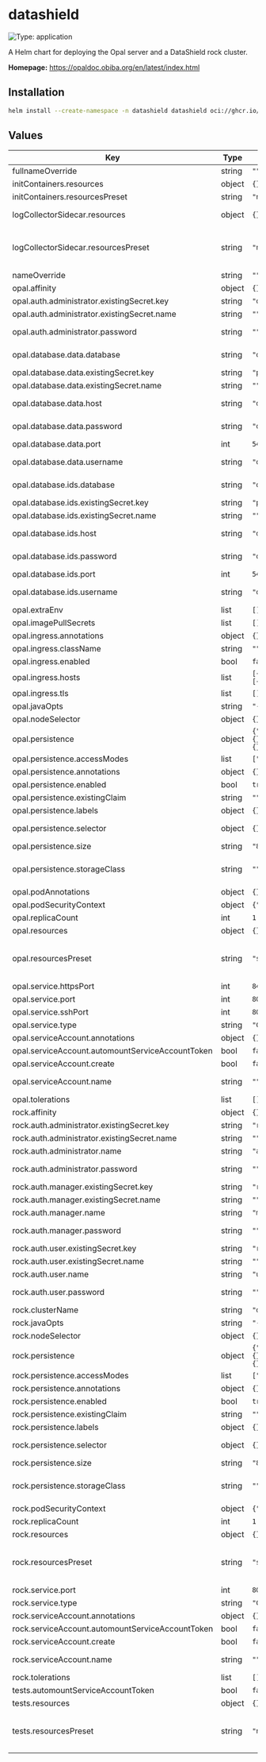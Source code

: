 # datashield

![Type: application](https://img.shields.io/badge/Type-application-informational?style=flat-square)

A Helm chart for deploying the Opal server and a DataShield rock cluster.

**Homepage:** <https://opaldoc.obiba.org/en/latest/index.html>

## Installation

```sh
helm install --create-namespace -n datashield datashield oci://ghcr.io/miracum/charts/datashield
```

## Values

| Key                                              | Type   | Default                                                                                                                                         | Description                                                                                                                                                                                                                                                                                                                                   |
| ------------------------------------------------ | ------ | ----------------------------------------------------------------------------------------------------------------------------------------------- | --------------------------------------------------------------------------------------------------------------------------------------------------------------------------------------------------------------------------------------------------------------------------------------------------------------------------------------------- |
| fullnameOverride                                 | string | `""`                                                                                                                                            | override the full release name                                                                                                                                                                                                                                                                                                                |
| initContainers.resources                         | object | `{}`                                                                                                                                            |                                                                                                                                                                                                                                                                                                                                               |
| initContainers.resourcesPreset                   | string | `"nano"`                                                                                                                                        |                                                                                                                                                                                                                                                                                                                                               |
| logCollectorSidecar.resources                    | object | `{}`                                                                                                                                            | configure the resources used by the log collector sidecar container used to tail the filesystem-stored log files                                                                                                                                                                                                                              |
| logCollectorSidecar.resourcesPreset              | string | `"nano"`                                                                                                                                        | set container resources according to one common preset (allowed values: none, nano, micro, small, medium, large, xlarge, 2xlarge). This is ignored if primary.resources is set (primary.resources is recommended for production). More information: <https://github.com/bitnami/charts/blob/main/bitnami/common/templates/_resources.tpl#L15> |
| nameOverride                                     | string | `""`                                                                                                                                            | override the release name                                                                                                                                                                                                                                                                                                                     |
| opal.affinity                                    | object | `{}`                                                                                                                                            | pod affinity                                                                                                                                                                                                                                                                                                                                  |
| opal.auth.administrator.existingSecret.key       | string | `"opal-administrator-password"`                                                                                                                 | key inside that existing secret that contains the administrator password                                                                                                                                                                                                                                                                      |
| opal.auth.administrator.existingSecret.name      | string | `""`                                                                                                                                            | name of an existing secret that contains the administrator password.                                                                                                                                                                                                                                                                          |
| opal.auth.administrator.password                 | string | `""`                                                                                                                                            | the password for the administrator user. If unset and no existing secret is specified, a random one is generated.                                                                                                                                                                                                                             |
| opal.database.data.database                      | string | `"opal_data"`                                                                                                                                   | name of the database inside. If postgresql.enabled=true, then postgresql.postgresqlDatabase is used                                                                                                                                                                                                                                           |
| opal.database.data.existingSecret.key            | string | `"password"`                                                                                                                                    | name of the key in `database.data.existingSecret.name` to use as the password to the DB.                                                                                                                                                                                                                                                      |
| opal.database.data.existingSecret.name           | string | `""`                                                                                                                                            | name of an existing secret containing the password to the DB.                                                                                                                                                                                                                                                                                 |
| opal.database.data.host                          | string | `"data.host.example.com"`                                                                                                                       | database hostname of an external database used to store data. Only used if `postgresql.enabled` is set to `false`.                                                                                                                                                                                                                            |
| opal.database.data.password                      | string | `"opal_data_password"`                                                                                                                          | the database password. Only used if postgresql.enabled=false, otherwise the secret created by the postgresql chart is used                                                                                                                                                                                                                    |
| opal.database.data.port                          | int    | `5432`                                                                                                                                          | port used to connect to the postgres DB                                                                                                                                                                                                                                                                                                       |
| opal.database.data.username                      | string | `"opal_data_admin"`                                                                                                                             | username used to connect to the DB. Note that this name is currently used even if postgresql.enabled=true                                                                                                                                                                                                                                     |
| opal.database.ids.database                       | string | `"opal_ids"`                                                                                                                                    | name of the database inside. If postgresql.enabled=true, then postgresql.postgresqlDatabase is used                                                                                                                                                                                                                                           |
| opal.database.ids.existingSecret.key             | string | `"password"`                                                                                                                                    | name of the key in `database.data.existingSecret.name` to use as the password to the DB.                                                                                                                                                                                                                                                      |
| opal.database.ids.existingSecret.name            | string | `""`                                                                                                                                            | name of an existing secret containing the password to the DB.                                                                                                                                                                                                                                                                                 |
| opal.database.ids.host                           | string | `"data.host.example.com"`                                                                                                                       | database hostname of an external database used to store ids. Only used if `postgresql.enabled` is set to `false`.                                                                                                                                                                                                                             |
| opal.database.ids.password                       | string | `"opal"`                                                                                                                                        | the database password. Only used if postgresql.enabled=false, otherwise the secret created by the postgresql chart is used                                                                                                                                                                                                                    |
| opal.database.ids.port                           | int    | `5432`                                                                                                                                          | port used to connect to the postgres DB                                                                                                                                                                                                                                                                                                       |
| opal.database.ids.username                       | string | `"opal_ids_password"`                                                                                                                           | username used to connect to the DB. Note that this name is currently used even if postgresql.enabled=true                                                                                                                                                                                                                                     |
| opal.extraEnv                                    | list   | `[]`                                                                                                                                            | extra environment variables to set on the opal api container                                                                                                                                                                                                                                                                                  |
| opal.imagePullSecrets                            | list   | `[]`                                                                                                                                            | image pull secrets used by the opal container                                                                                                                                                                                                                                                                                                 |
| opal.ingress.annotations                         | object | `{}`                                                                                                                                            | extra annotations to apply to the Ingress resource                                                                                                                                                                                                                                                                                            |
| opal.ingress.className                           | string | `""`                                                                                                                                            | ingressClassName to use                                                                                                                                                                                                                                                                                                                       |
| opal.ingress.enabled                             | bool   | `false`                                                                                                                                         | create an Ingress for the application                                                                                                                                                                                                                                                                                                         |
| opal.ingress.hosts                               | list   | `[{"host":"opal.127.0.0.1.nip.io","paths":[{"path":"/","pathType":"ImplementationSpecific","portName":"http"}]}]`                               | list of ingress hosts                                                                                                                                                                                                                                                                                                                         |
| opal.ingress.tls                                 | list   | `[]`                                                                                                                                            | TLS configuration                                                                                                                                                                                                                                                                                                                             |
| opal.javaOpts                                    | string | `"-XX:+UseG1GC -XX:+UseContainerSupport"`                                                                                                       | sets the value for the `JAVA_OPTS` environment variable                                                                                                                                                                                                                                                                                       |
| opal.nodeSelector                                | object | `{}`                                                                                                                                            | pod node selector                                                                                                                                                                                                                                                                                                                             |
| opal.persistence                                 | object | `{"accessModes":["ReadWriteOnce"],"annotations":{},"enabled":true,"existingClaim":"","labels":{},"selector":{},"size":"8Gi","storageClass":""}` | configuration for the server persistence                                                                                                                                                                                                                                                                                                      |
| opal.persistence.accessModes                     | list   | `["ReadWriteOnce"]`                                                                                                                             | PVC Access Mode for data volume                                                                                                                                                                                                                                                                                                               |
| opal.persistence.annotations                     | object | `{}`                                                                                                                                            | annotations for the PVC                                                                                                                                                                                                                                                                                                                       |
| opal.persistence.enabled                         | bool   | `true`                                                                                                                                          | enable data persistence using PVC                                                                                                                                                                                                                                                                                                             |
| opal.persistence.existingClaim                   | string | `""`                                                                                                                                            | name of an existing PVC to use                                                                                                                                                                                                                                                                                                                |
| opal.persistence.labels                          | object | `{}`                                                                                                                                            | labels for the PVC                                                                                                                                                                                                                                                                                                                            |
| opal.persistence.selector                        | object | `{}`                                                                                                                                            | selector to match an existing Persistent Volume (this value is evaluated as a template) selector: matchLabels: app: my-app                                                                                                                                                                                                                    |
| opal.persistence.size                            | string | `"8Gi"`                                                                                                                                         | PVC Storage Request for volume                                                                                                                                                                                                                                                                                                                |
| opal.persistence.storageClass                    | string | `""`                                                                                                                                            | PVC Storage Class for data volume If defined, storageClassName: <storageClass> If set to "-", storageClassName: "", which disables dynamic provisioning If undefined (the default) or set to null, no storageClassName spec is set, choosing the default provisioner.                                                                         |
| opal.podAnnotations                              | object | `{}`                                                                                                                                            | annotations to set on the opal pod                                                                                                                                                                                                                                                                                                            |
| opal.podSecurityContext                          | object | `{"fsGroup":10041,"runAsNonRoot":true}`                                                                                                         | the pod security context                                                                                                                                                                                                                                                                                                                      |
| opal.replicaCount                                | int    | `1`                                                                                                                                             | number of replicas. Should be kept as 1 unless ReadWriteMany persistence is used                                                                                                                                                                                                                                                              |
| opal.resources                                   | object | `{}`                                                                                                                                            | resource limits and requests                                                                                                                                                                                                                                                                                                                  |
| opal.resourcesPreset                             | string | `"small"`                                                                                                                                       | set container resources according to one common preset (allowed values: none, nano, micro, small, medium, large, xlarge, 2xlarge). This is ignored if primary.resources is set (primary.resources is recommended for production). More information: <https://github.com/bitnami/charts/blob/main/bitnami/common/templates/_resources.tpl#L15> |
| opal.service.httpsPort                           | int    | `8443`                                                                                                                                          | the port for the TLS-secured interface                                                                                                                                                                                                                                                                                                        |
| opal.service.port                                | int    | `8080`                                                                                                                                          | the port for the main web interface                                                                                                                                                                                                                                                                                                           |
| opal.service.sshPort                             | int    | `8022`                                                                                                                                          | the port for SSH access                                                                                                                                                                                                                                                                                                                       |
| opal.service.type                                | string | `"ClusterIP"`                                                                                                                                   | the type of service                                                                                                                                                                                                                                                                                                                           |
| opal.serviceAccount.annotations                  | object | `{}`                                                                                                                                            | Annotations to add to the service account                                                                                                                                                                                                                                                                                                     |
| opal.serviceAccount.automountServiceAccountToken | bool   | `false`                                                                                                                                         | whether to automount the SA token.                                                                                                                                                                                                                                                                                                            |
| opal.serviceAccount.create                       | bool   | `false`                                                                                                                                         | Specifies whether a service account should be created.                                                                                                                                                                                                                                                                                        |
| opal.serviceAccount.name                         | string | `""`                                                                                                                                            | The name of the service account to use. If not set and create is true, a name is generated using the fullname template                                                                                                                                                                                                                        |
| opal.tolerations                                 | list   | `[]`                                                                                                                                            | pod tolerations                                                                                                                                                                                                                                                                                                                               |
| rock.affinity                                    | object | `{}`                                                                                                                                            | pod affinity                                                                                                                                                                                                                                                                                                                                  |
| rock.auth.administrator.existingSecret.key       | string | `"rock-administrator-password"`                                                                                                                 | key inside that existing secret that contains the administrator password                                                                                                                                                                                                                                                                      |
| rock.auth.administrator.existingSecret.name      | string | `""`                                                                                                                                            | name of an existing secret that contains the administrator password.                                                                                                                                                                                                                                                                          |
| rock.auth.administrator.name                     | string | `"administrator"`                                                                                                                               | the user name for the administrator user.                                                                                                                                                                                                                                                                                                     |
| rock.auth.administrator.password                 | string | `""`                                                                                                                                            | the password for the administrator user. If unset and no existing secret is specified, a random one is generated.                                                                                                                                                                                                                             |
| rock.auth.manager.existingSecret.key             | string | `"rock-manager-password"`                                                                                                                       | key inside that existing secret that contains the manager password                                                                                                                                                                                                                                                                            |
| rock.auth.manager.existingSecret.name            | string | `""`                                                                                                                                            | name of an existing secret that contains the manager password.                                                                                                                                                                                                                                                                                |
| rock.auth.manager.name                           | string | `"manager"`                                                                                                                                     | the user name for the manager user.                                                                                                                                                                                                                                                                                                           |
| rock.auth.manager.password                       | string | `""`                                                                                                                                            | the password for the manager user. If unset and no existing secret is specified, a random one is generated.                                                                                                                                                                                                                                   |
| rock.auth.user.existingSecret.key                | string | `"rock-user-password"`                                                                                                                          | key inside that existing secret that contains the user password                                                                                                                                                                                                                                                                               |
| rock.auth.user.existingSecret.name               | string | `""`                                                                                                                                            | name of an existing secret that contains the user password.                                                                                                                                                                                                                                                                                   |
| rock.auth.user.name                              | string | `"user"`                                                                                                                                        | the user name for the user user.                                                                                                                                                                                                                                                                                                              |
| rock.auth.user.password                          | string | `""`                                                                                                                                            | the password for the user. If unset and no existing secret is specified, a random one is generated.                                                                                                                                                                                                                                           |
| rock.clusterName                                 | string | `"default"`                                                                                                                                     | rock cluster name. Evaluated as a template                                                                                                                                                                                                                                                                                                    |
| rock.javaOpts                                    | string | `"-XX:+UseG1GC"`                                                                                                                                | sets the value for the `JAVA_OPTS` environment variable                                                                                                                                                                                                                                                                                       |
| rock.nodeSelector                                | object | `{}`                                                                                                                                            | pod node selector                                                                                                                                                                                                                                                                                                                             |
| rock.persistence                                 | object | `{"accessModes":["ReadWriteOnce"],"annotations":{},"enabled":true,"existingClaim":"","labels":{},"selector":{},"size":"8Gi","storageClass":""}` | configuration for the server persistence                                                                                                                                                                                                                                                                                                      |
| rock.persistence.accessModes                     | list   | `["ReadWriteOnce"]`                                                                                                                             | PVC Access Mode for data volume                                                                                                                                                                                                                                                                                                               |
| rock.persistence.annotations                     | object | `{}`                                                                                                                                            | annotations for the PVC                                                                                                                                                                                                                                                                                                                       |
| rock.persistence.enabled                         | bool   | `true`                                                                                                                                          | enable data persistence using PVC                                                                                                                                                                                                                                                                                                             |
| rock.persistence.existingClaim                   | string | `""`                                                                                                                                            | name of an existing PVC to use                                                                                                                                                                                                                                                                                                                |
| rock.persistence.labels                          | object | `{}`                                                                                                                                            | labels for the PVC                                                                                                                                                                                                                                                                                                                            |
| rock.persistence.selector                        | object | `{}`                                                                                                                                            | selector to match an existing Persistent Volume (this value is evaluated as a template) selector: matchLabels: app: my-app                                                                                                                                                                                                                    |
| rock.persistence.size                            | string | `"8Gi"`                                                                                                                                         | PVC Storage Request for volume                                                                                                                                                                                                                                                                                                                |
| rock.persistence.storageClass                    | string | `""`                                                                                                                                            | PVC Storage Class for data volume If defined, storageClassName: <storageClass> If set to "-", storageClassName: "", which disables dynamic provisioning If undefined (the default) or set to null, no storageClassName spec is set, choosing the default provisioner.                                                                         |
| rock.podSecurityContext                          | object | `{"fsGroup":10041,"fsGroupChangePolicy":"OnRootMismatch","runAsNonRoot":true}`                                                                  | pod security context                                                                                                                                                                                                                                                                                                                          |
| rock.replicaCount                                | int    | `1`                                                                                                                                             | number of rock instances in the cluster                                                                                                                                                                                                                                                                                                       |
| rock.resources                                   | object | `{}`                                                                                                                                            | resource limits and requests                                                                                                                                                                                                                                                                                                                  |
| rock.resourcesPreset                             | string | `"small"`                                                                                                                                       | set container resources according to one common preset (allowed values: none, nano, micro, small, medium, large, xlarge, 2xlarge). This is ignored if primary.resources is set (primary.resources is recommended for production). More information: <https://github.com/bitnami/charts/blob/main/bitnami/common/templates/_resources.tpl#L15> |
| rock.service.port                                | int    | `8085`                                                                                                                                          | the port for the REST API                                                                                                                                                                                                                                                                                                                     |
| rock.service.type                                | string | `"ClusterIP"`                                                                                                                                   | the type of service                                                                                                                                                                                                                                                                                                                           |
| rock.serviceAccount.annotations                  | object | `{}`                                                                                                                                            | Annotations to add to the service account                                                                                                                                                                                                                                                                                                     |
| rock.serviceAccount.automountServiceAccountToken | bool   | `false`                                                                                                                                         | whether to automount the SA token.                                                                                                                                                                                                                                                                                                            |
| rock.serviceAccount.create                       | bool   | `false`                                                                                                                                         | Specifies whether a service account should be created.                                                                                                                                                                                                                                                                                        |
| rock.serviceAccount.name                         | string | `""`                                                                                                                                            | The name of the service account to use. If not set and create is true, a name is generated using the fullname template                                                                                                                                                                                                                        |
| rock.tolerations                                 | list   | `[]`                                                                                                                                            | pod tolerations                                                                                                                                                                                                                                                                                                                               |
| tests.automountServiceAccountToken               | bool   | `false`                                                                                                                                         |                                                                                                                                                                                                                                                                                                                                               |
| tests.resources                                  | object | `{}`                                                                                                                                            | configure the test pods resource requests and limits                                                                                                                                                                                                                                                                                          |
| tests.resourcesPreset                            | string | `"nano"`                                                                                                                                        | set container resources according to one common preset (allowed values: none, nano, micro, small, medium, large, xlarge, 2xlarge). This is ignored if primary.resources is set (primary.resources is recommended for production). More information: <https://github.com/bitnami/charts/blob/main/bitnami/common/templates/_resources.tpl#L15> |
